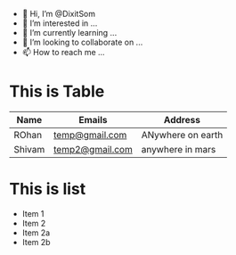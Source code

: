 - 👋 Hi, I’m @DixitSom
- 👀 I’m interested in ...
- 🌱 I’m currently learning ...
- 💞️ I’m looking to collaborate on ...
- 📫 How to reach me ...

<!---
DixitSom/DixitSom is a ✨ special ✨ repository because its `README.md` (this file) appears on your GitHub profile.
You can click the Preview link to take a look at your changes.
--->


# This is Table 
Name | Emails | Address
---- | ------ | -------
ROhan | temp@gmail.com | ANywhere on earth
Shivam | temp2@gmail.com | anywhere in mars

# This is list
* Item 1
* Item 2
 * Item 2a
 * Item 2b 
